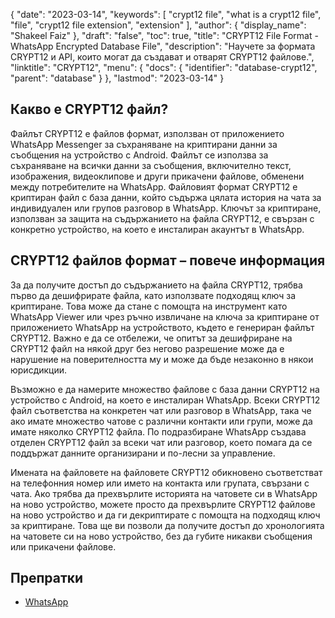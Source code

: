 {
  "date": "2023-03-14",
  "keywords": [
    "crypt12 file",
    "what is a crypt12 file",
    "file",
    "crypt12 file extension",
    "extension"
  ],
  "author": {
    "display_name": "Shakeel Faiz"
  },
  "draft": "false",
  "toc": true,
  "title": "CRYPT12 File Format - WhatsApp Encrypted Database File",
  "description": "Научете за формата CRYPT12 и API, които могат да създават и отварят CRYPT12 файлове.",
  "linktitle": "CRYPT12",
  "menu": {
    "docs": {
      "identifier": "database-crypt12",
      "parent": "database"
    }
  },
  "lastmod": "2023-03-14"
}

## Какво е CRYPT12 файл?

Файлът CRYPT12 е файлов формат, използван от приложението WhatsApp Messenger за съхраняване на криптирани данни за съобщения на устройство с Android. Файлът се използва за съхраняване на всички данни за съобщения, включително текст, изображения, видеоклипове и други прикачени файлове, обменени между потребителите на WhatsApp. Файловият формат CRYPT12 е криптиран файл с база данни, който съдържа цялата история на чата за индивидуален или групов разговор в WhatsApp. Ключът за криптиране, използван за защита на съдържанието на файла CRYPT12, е свързан с конкретно устройство, на което е инсталиран акаунтът в WhatsApp.

## CRYPT12 файлов формат – повече информация

За да получите достъп до съдържанието на файла CRYPT12, трябва първо да дешифрирате файла, като използвате подходящ ключ за криптиране. Това може да стане с помощта на инструмент като WhatsApp Viewer или чрез ръчно извличане на ключа за криптиране от приложението WhatsApp на устройството, където е генериран файлът CRYPT12. Важно е да се отбележи, че опитът за дешифриране на CRYPT12 файл на някой друг без негово разрешение може да е нарушение на поверителността му и може да бъде незаконно в някои юрисдикции.

Възможно е да намерите множество файлове с база данни CRYPT12 на устройство с Android, на което е инсталиран WhatsApp. Всеки CRYPT12 файл съответства на конкретен чат или разговор в WhatsApp, така че ако имате множество чатове с различни контакти или групи, може да имате няколко CRYPT12 файла. По подразбиране WhatsApp създава отделен CRYPT12 файл за всеки чат или разговор, което помага да се поддържат данните организирани и по-лесни за управление.

Имената на файловете на файловете CRYPT12 обикновено съответстват на телефонния номер или името на контакта или групата, свързани с чата. Ако трябва да прехвърлите историята на чатовете си в WhatsApp на ново устройство, можете просто да прехвърлите CRYPT12 файлове на ново устройство и да ги декриптирате с помощта на подходящ ключ за криптиране. Това ще ви позволи да получите достъп до хронологията на чатовете си на ново устройство, без да губите никакви съобщения или прикачени файлове.

## Препратки
* [WhatsApp](https://en.wikipedia.org/wiki/WhatsApp)
